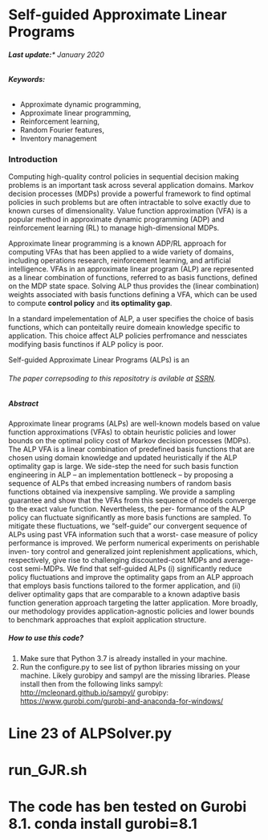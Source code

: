 # Self-guided Approximate Linear Programs
###### **Last update:*** January 2020

######

###### **Keywords:**  
  * Approximate dynamic programming,
  * Approximate linear programming,
  * Reinforcement learning,
  * Random Fourier features,
  * Inventory management

### Introduction
Computing high-quality control policies in sequential decision making problems is an important task across several application domains. Markov decision processes (MDPs) provide a powerful framework to find optimal policies in such problems but are often intractable to solve exactly due to known curses of dimensionality. Value function approximation (VFA) is a popular method in approximate dynamic programming (ADP) and reinforcement learning (RL) to manage high-dimensional MDPs.

Approximate linear programming is a known ADP/RL approach for computing VFAs that has been applied to a wide variety of domains, including operations research, reinforcement learning, and artificial intelligence. VFAs in an approximate linear program (ALP) are represented as a linear combination of functions, referred to as basis functions, defined on the MDP state space. Solving ALP thus provides the (linear combination) weights associated with basis functions defining a VFA, which can be used to compute **control policy** and **its optimality gap**.

In a standard impelementation of ALP, a user specifies the choice of basis functions, which can ponteitally reuire domeain knowledge specific to application. This choice affect ALP policies perfromance and nessciates modifying basis functinos if ALP policy is poor.




Self-guided Approximate Linear Programs (ALPs) is an 









###### The paper correpsoding to this repositotry is avilable at [SSRN](https://ssrn.com/abstract=3512665).

##### **Abstract** 

Approximate linear programs (ALPs) are well-known models based on value function approximations (VFAs)
to obtain heuristic policies and lower bounds on the optimal policy cost of Markov decision processes (MDPs).
The ALP VFA is a linear combination of predefined basis functions that are chosen using domain knowledge
and updated heuristically if the ALP optimality gap is large. We side-step the need for such basis function
engineering in ALP – an implementation bottleneck – by proposing a sequence of ALPs that embed increasing
numbers of random basis functions obtained via inexpensive sampling. We provide a sampling guarantee and
show that the VFAs from this sequence of models converge to the exact value function. Nevertheless, the per-
formance of the ALP policy can fluctuate significantly as more basis functions are sampled. To mitigate these
fluctuations, we “self-guide” our convergent sequence of ALPs using past VFA information such that a worst-
case measure of policy performance is improved. We perform numerical experiments on perishable inven-
tory control and generalized joint replenishment applications, which, respectively, give rise to challenging
discounted-cost MDPs and average-cost semi-MDPs. We find that self-guided ALPs (i) significantly reduce
policy fluctuations and improve the optimality gaps from an ALP approach that employs basis functions
tailored to the former application, and (ii) deliver optimality gaps that are comparable to a known adaptive
basis function generation approach targeting the latter application. More broadly, our methodology provides
application-agnostic policies and lower bounds to benchmark approaches that exploit application structure.


##### **How to use this code?** 



1. Make sure that Python 3.7 is already installed in your machine.
2. Run the configure.py to see list of python libraries missing on your machine. Likely gurobipy and sampyl are the missing libraries. Please install then from the following links
  sampyl: http://mcleonard.github.io/sampyl/
  gurobipy: https://www.gurobi.com/gurobi-and-anaconda-for-windows/
  
  
  # Line 23 of ALPSolver.py
  # run_GJR.sh
  # The code has ben tested on Gurobi 8.1. conda install gurobi=8.1
